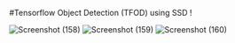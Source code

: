 #Tensorflow Object Detection (TFOD) using SSD !

![Screenshot (158)](https://user-images.githubusercontent.com/86067050/155890554-2c49c668-70ca-4119-999f-34ea9ae89062.png)
![Screenshot (159)](https://user-images.githubusercontent.com/86067050/155890565-68e5b20e-8acd-48f2-be74-4f08c020778b.png)
![Screenshot (160)](https://user-images.githubusercontent.com/86067050/155890598-aee56a7b-a547-47d9-90ed-0ff4b4a30b93.png)
